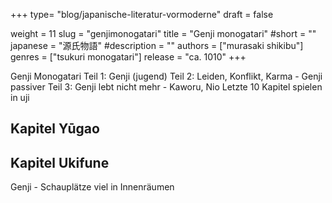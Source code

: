 +++
type= "blog/japanische-literatur-vormoderne"
draft = false

weight = 11
slug = "genjimonogatari"
title = "Genji monogatari"
#short = ""
japanese = "源氏物語"
#description = ""
authors = ["murasaki shikibu"]
genres = ["tsukuri monogatari"]
release = "ca. 1010"
+++

Genji Monogatari
Teil 1: Genji (jugend)
Teil 2: Leiden, Konflikt, Karma - Genji passiver
Teil 3: Genji lebt nicht mehr - Kaworu, Nio
 Letzte 10 Kapitel spielen in uji


## Kapitel Yūgao

## Kapitel Ukifune




Genji - Schauplätze viel in Innenräumen
